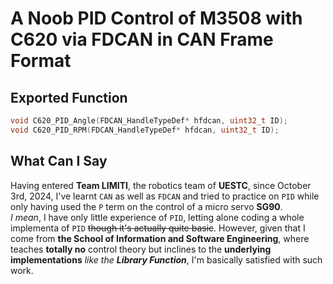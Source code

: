 # A Noob PID Control of M3508 with C620 via FDCAN in CAN Frame Format
## Exported Function
```C
void C620_PID_Angle(FDCAN_HandleTypeDef* hfdcan, uint32_t ID);
void C620_PID_RPM(FDCAN_HandleTypeDef* hfdcan, uint32_t ID);
```
## What Can I Say
Having entered **Team LIMITI**, the robotics team of **UESTC**, since October 3rd, 2024, I've learnt `CAN` as well as `FDCAN` and tried to practice on `PID` while only having used the `P` term on the control of a micro servo **SG90**.  
*I mean*, I have only little experience of `PID`, letting alone coding a whole implementa of `PID` ~~though it's actually quite basic~~. However, given that I come from **the School of Information and Software Engineering**, where teaches **totally no** control theory but inclines to the **underlying implementations** *like the **Library Function***, I'm basically satisfied with such work.